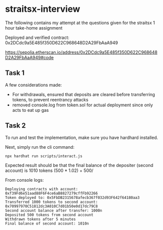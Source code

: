 # straitsx-interview

The following contains my attempt at the questions given for the straitsx 1 hour take-home assignment

Deployed and verified contract: 0x2DCdc9a5E485f350D622C968648D2A29FbAaA949

https://sepolia.etherscan.io/address/0x2DCdc9a5E485f350D622C968648D2A29FbAaA949#code

## Task 1

A few considerations made:

- For withdrawals, ensured that deposits are cleared before transferring tokens, to prevent reentrancy attacks
- removed console.log from token.sol for actual deployment since only acts to eat up gas

## Task 2

To run and test the implementation, make sure you have hardhard installed.

Next, simply run the cli command:

```
npx hardhat run scripts/interact.js
```

Expected result should be that the final balance of the depositer (second account) is 1010 tokens (500 \* 1.02) + 500/

From console logs:

```
Deploying contracts with account: 0xf39Fd6e51aad88F6F4ce6aB8827279cffFb92266
Token deployed to: 0x5FbDB2315678afecb367f032d93F642f64180aa3
Transferred 1000 tokens to second account: 0x70997970C51812dc3A010C7d01b50e0d17dc79C8
Second account balance after transfer: 1000n
Deposited 500 tokens from second account
Withdrawn tokens after 5 minutes
Final balance of second account: 1010n
```
